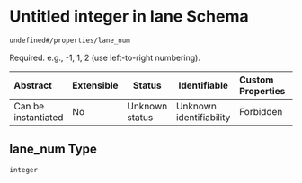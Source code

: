 # Untitled integer in lane Schema

```txt
undefined#/properties/lane_num
```

Required. e.g., -1, 1, 2 (use left-to-right numbering).


| Abstract            | Extensible | Status         | Identifiable            | Custom Properties | Additional Properties | Access Restrictions | Defined In                                                              |
| :------------------ | ---------- | -------------- | ----------------------- | :---------------- | --------------------- | ------------------- | ----------------------------------------------------------------------- |
| Can be instantiated | No         | Unknown status | Unknown identifiability | Forbidden         | Allowed               | none                | [lane.schema.json\*](../../out/lane.schema.json "open original schema") |

## lane_num Type

`integer`
